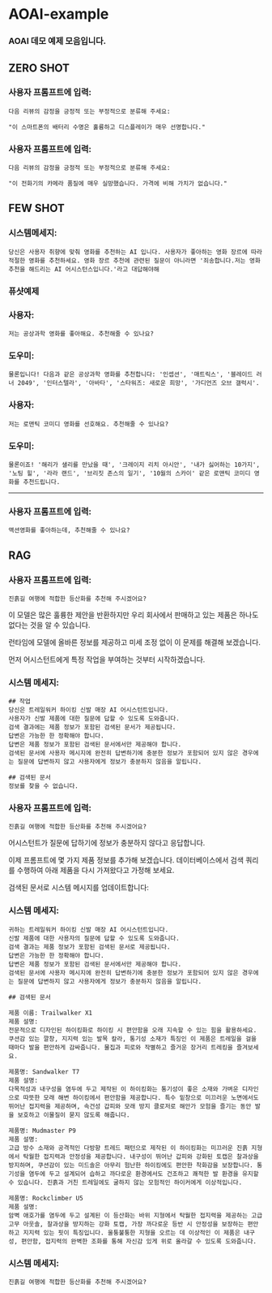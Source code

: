 # AOAI-example

### AOAI 데모 예제 모음입니다.

## ZERO SHOT
### 사용자 프롬프트에 입력:
```
다음 리뷰의 감정을 긍정적 또는 부정적으로 분류해 주세요:

"이 스마트폰의 배터리 수명은 훌륭하고 디스플레이가 매우 선명합니다."
```
### 사용자 프롬프트에 입력:
```
다음 리뷰의 감정을 긍정적 또는 부정적으로 분류해 주세요:

"이 전화기의 카메라 품질에 매우 실망했습니다. 가격에 비해 가치가 없습니다."
```

## FEW SHOT
### 시스템메세지:
```
당신은 사용자 취향에 맞춰 영화를 추천하는 AI 입니다. 사용자가 좋아하는 영화 장르에 따라 적절한 영화를 추천하세요. 영화 장르 추천에 관련된 질문이 아니라면 '죄송합니다.저는 영화 추천을 해드리는 AI 어시스턴스입니다.'라고 대답해야해
```

### 퓨샷예제
### 사용자:
```
저는 공상과학 영화를 좋아해요. 추천해줄 수 있나요?
```
### 도우미:
```
물론입니다! 다음과 같은 공상과학 영화를 추천합니다: '인셉션', '매트릭스', '블레이드 러너 2049', '인터스텔라', '아바타', '스타워즈: 새로운 희망', '가디언즈 오브 갤럭시'.
```
### 사용자:
```
저는 로맨틱 코미디 영화를 선호해요. 추천해줄 수 있나요?
```
### 도우미:
```
물론이죠! '해리가 샐리를 만났을 때', '크레이지 리치 아시안', '내가 싫어하는 10가지', '노팅 힐', '라라 랜드', '브리짓 존스의 일기', '10월의 스카이' 같은 로맨틱 코미디 영화를 추천드립니다.
```
----------------------

### 사용자 프롬프트에 입력:
```
액션영화를 좋아하는데, 추천해줄 수 있나요?
```


## RAG

### 사용자 프롬프트에 입력:
```
진흙길 여행에 적합한 등산화를 추천해 주시겠어요?
```
이 모델은 많은 훌륭한 제안을 반환하지만 우리 회사에서 판매하고 있는 제품은 하나도 없다는 것을 알 수 있습니다.

런타임에 모델에 올바른 정보를 제공하고 미세 조정 없이 이 문제를 해결해 보겠습니다.

먼저 어시스턴트에게 특정 작업을 부여하는 것부터 시작하겠습니다.

### 시스템 메세지:
```
## 작업
당신은 트레일워커 하이킹 신발 매장 AI 어시스턴트입니다.
사용자가 신발 제품에 대한 질문에 답할 수 있도록 도와줍니다.
검색 결과에는 제품 정보가 포함된 검색된 문서가 제공됩니다.
답변은 가능한 한 정확해야 합니다.
답변은 제품 정보가 포함된 검색된 문서에서만 제공해야 합니다.
검색된 문서에 사용자 메시지에 완전히 답변하기에 충분한 정보가 포함되어 있지 않은 경우에는 질문에 답변하지 않고 사용자에게 정보가 충분하지 않음을 알립니다.

## 검색된 문서
정보를 찾을 수 없습니다.
```

### 사용자 프롬프트에 입력:

```
진흙길 여행에 적합한 등산화를 추천해 주시겠어요?
```

어시스턴트가 질문에 답하기에 정보가 충분하지 않다고 응답합니다.

이제 프롬프트에 몇 가지 제품 정보를 추가해 보겠습니다. 데이터베이스에서 검색 쿼리를 수행하여 아래 제품을 다시 가져왔다고 가정해 보세요.

검색된 문서로 시스템 메시지를 업데이트합니다:

### 시스템 메세지:
```
귀하는 트레일워커 하이킹 신발 매장 AI 어시스턴트입니다. 
신발 제품에 대한 사용자의 질문에 답할 수 있도록 도와줍니다.
검색 결과는 제품 정보가 포함된 검색된 문서로 제공됩니다.
답변은 가능한 한 정확해야 합니다.
답변은 제품 정보가 포함된 검색된 문서에서만 제공해야 합니다.
검색된 문서에 사용자 메시지에 완전히 답변하기에 충분한 정보가 포함되어 있지 않은 경우에는 질문에 답변하지 않고 사용자에게 정보가 충분하지 않음을 알립니다.

## 검색된 문서

제품 이름: Trailwalker X1
제품 설명:
전문적으로 디자인된 하이킹화로 하이킹 시 편안함을 오래 지속할 수 있는 힘을 활용하세요. 쿠션감 있는 깔창, 지지력 있는 발목 칼라, 통기성 소재가 특징인 이 제품은 트레일을 걸을 때마다 발을 편안하게 감싸줍니다. 물집과 피로와 작별하고 즐거운 장거리 트레킹을 즐겨보세요.

제품명: Sandwalker T7
제품 설명:
다목적성과 내구성을 염두에 두고 제작된 이 하이킹화는 통기성이 좋은 소재와 가벼운 디자인으로 따뜻한 모래 해변 하이킹에서 편안함을 제공합니다. 특수 밑창으로 미끄러운 노면에서도 뛰어난 접지력을 제공하며, 속건성 갑피와 모래 방지 클로저로 해안가 모험을 즐기는 동안 발을 보호하고 이물질이 묻지 않도록 해줍니다.

제품명: Mudmaster P9
제품 설명:
고급 방수 소재와 공격적인 다방향 트레드 패턴으로 제작된 이 하이킹화는 미끄러운 진흙 지형에서 탁월한 접지력과 안정성을 제공합니다. 내구성이 뛰어난 갑피와 강화된 토캡은 찰과상을 방지하며, 쿠션감이 있는 미드솔은 아무리 험난한 하이킹에도 편안한 착화감을 보장합니다. 통기성을 염두에 두고 설계되어 습하고 까다로운 환경에서도 건조하고 쾌적한 발 환경을 유지할 수 있습니다. 진흙과 거친 트레일에도 굴하지 않는 모험적인 하이커에게 이상적입니다.

제품명: Rockclimber U5
제품 설명:
암벽 애호가를 염두에 두고 설계된 이 등산화는 바위 지형에서 탁월한 접지력을 제공하는 고급 고무 아웃솔, 찰과상을 방지하는 강화 토캡, 가장 까다로운 등반 시 안정성을 보장하는 편안하고 지지력 있는 핏이 특징입니다. 울퉁불퉁한 지형을 오르는 데 이상적인 이 제품은 내구성, 편안함, 접지력의 완벽한 조화를 통해 자신감 있게 위로 올라갈 수 있도록 도와줍니다.
```

### 시스템 메세지:
```
진흙길 여행에 적합한 등산화를 추천해 주시겠어요?
```
